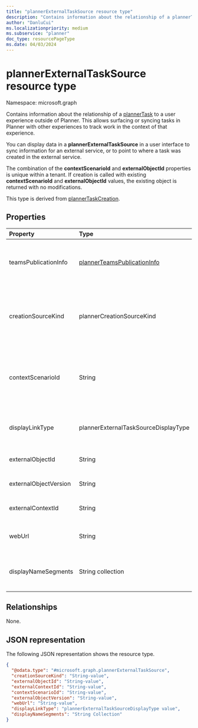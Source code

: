 ```yaml
---
title: "plannerExternalTaskSource resource type"
description: "Contains information about the relationship of a plannerTask to a user experience outside of Planner."
author: "DanluCui"
ms.localizationpriority: medium
ms.subservice: "planner"
doc_type: resourcePageType
ms.date: 04/03/2024
---
```


# plannerExternalTaskSource resource type

Namespace: microsoft.graph

Contains information about the relationship of a [plannerTask](plannerTask.md) to a user experience outside of Planner. This allows surfacing or syncing tasks in Planner with other experiences to track work in the context of that experience. 

You can display data in a **plannerExternalTaskSource** in a user interface to sync information for an external service, or to point to where a task was created in the external service. 

The combination of the **contextScenarioId** and **externalObjectId** properties is unique within a tenant. If creation is called with existing **contextScenarioId** and **externalObjectId** values, the existing object is returned with no modifications. 

This type is derived from [plannerTaskCreation](plannerTaskCreation.md).

## Properties
|Property|Type|Description|
|:---|:---|:---|
|teamsPublicationInfo|[plannerTeamsPublicationInfo](../resources/plannerteamspublicationinfo.md)|Information about the publication process that created this task. This field is deprecated and shouldn't be used in this resource type. Inherited from [plannerTaskCreation](plannerTaskCreation.md).|
|creationSourceKind|plannerCreationSourceKind|Specifies what kind of creation source the task is created with. The possible values are: `external`, `publication` and `unknownFutureValue`. The value of this property will be `external`. Inherited from [plannerTaskCreation](plannerTaskCreation.md).|
|contextScenarioId|String| Nullable. An identifier for the scenario associated with this external source. This should be in reverse DNS format. For example, Contoso company owned application for customer support would have a value like "com.constoso.customerSupport".|
|displayLinkType|plannerExternalTaskSourceDisplayType| Specifies how an application should display the link to the associated plannerExternalTaskSource. The possible values are: `none`, `default`. |
|externalObjectId|String| Nullable. The id of the entity that an external service associates with a task.|
|externalObjectVersion|String| Nullable. The external Item Version for the object specified by the externalObjectId.|
|externalContextId|String| Nullable. The id of the external entity's containing entity or context.|
|webUrl|String| Nullable. URL of the user experience represented by the associated plannerExternalTaskSource.|
|displayNameSegments|String collection| The segments of the name of the external experience. Segments represent a hierarchical structure that allows other apps to display the relationship.|

## Relationships
None.

## JSON representation
The following JSON representation shows the resource type.
<!-- {
  "blockType": "resource",
  "@odata.type": "microsoft.graph.plannerExternalTaskSource"
}
-->
``` json
{
  "@odata.type": "#microsoft.graph.plannerExternalTaskSource",
  "creationSourceKind": "String-value",
  "externalObjectId": "String-value",
  "externalContextId": "String-value",
  "contextScenarioId": "String-value",
  "externalObjectVersion": "String-value",
  "webUrl": "String-value",
  "displayLinkType": "plannerExternalTaskSourceDisplayType value",
  "displayNameSegments": "String Collection"
}
```



